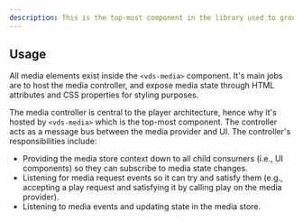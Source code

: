 ```yaml
---
description: This is the top-most component in the library used to group media elements and control the flow of media state.
---
```


## Usage

All media elements exist inside the `<vds-media>` component. It's main jobs are to host the
media controller, and expose media state through HTML attributes and CSS properties for styling
purposes.

The media controller is central to the player architecture, hence why it's hosted by `<vds-media>`
which is the top-most component. The controller acts as a message bus between the media provider
and UI. The controller's responsibilities include:

- Providing the media store context down to all child consumers (i.e., UI components) so they can
  subscribe to media state changes.
- Listening for media request events so it can try and satisfy them (e.g., accepting a play
  request and satisfying it by calling play on the media provider).
- Listening to media events and updating state in the media store.

<slot name="usage" />
